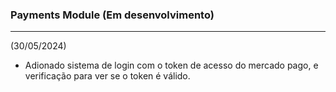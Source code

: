 ### Payments Module (Em desenvolvimento)

<hr>

(30/05/2024)
* Adionado sistema de login com o token de acesso do mercado pago, e verificação para ver se o token é válido.
